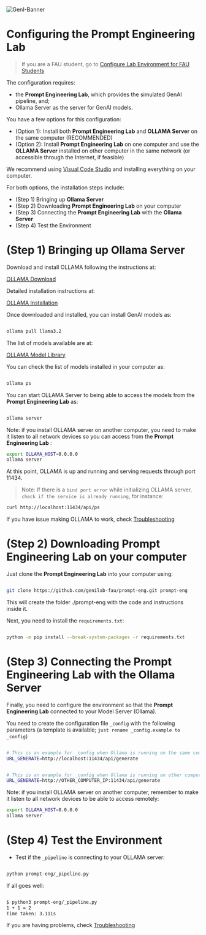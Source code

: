 ![GenI-Banner](https://github.com/genilab-fau/genial-fau.github.io/blob/8f1a2d3523f879e1082918c7bba19553cb6e7212/images/geni-lab-banner.png?raw=true)



# Configuring the Prompt Engineering Lab

> If you are a FAU student, go to 
> [Configure Lab Environment for FAU Students](https://github.com/genilab-fau/prompt-eng/CONFIG-FAU.md)
> 


The configuration requires:
* the **Prompt Engineering Lab**, which provides the simulated GenAI pipeline, and;
* Ollama Server as the server for GenAI models.

You have a few options for this configuration:

* (Option 1): Install both **Prompt Engineering Lab** and **OLLAMA Server** on the same computer (RECOMMENDED)
* (Option 2): Install **Prompt Engineering Lab** on one computer and use the **OLLAMA Server** installed on other computer in the same network (or accessible through the Internet, if feasible)


We recommend using [Visual Code Studio](https://code.visualstudio.com) and installing everything on your computer.

For both options, the installation steps include:
* (Step 1) Bringing up **Ollama Server**
* (Step 2) Downloading **Prompt Engineering Lab** on your computer
* (Step 3) Connecting the **Prompt Engineering Lab** with the **Ollama Server**
* (Step 4) Test the Environment



# (Step 1) Bringing up Ollama Server

Download and install OLLAMA following the instructions at:

[OLLAMA Download](https://ollama.com/download)

Detailed installation instructions at:

[OLLAMA Installation](https://github.com/ollama/ollama)

Once downloaded and installed, you can install GenAI models as:

```bash

ollama pull llama3.2

```

The list of models available are at:

[OLLAMA Model Library](https://ollama.com/library)

You can check the list of models installed in your computer as:


```bash

ollama ps

```

You can start OLLAMA Server to being able to access the models from the **Prompt Engineering Lab** as:

```bash

ollama server

```

Note: if you install OLLAMA server on another computer, you need to make it listen to all network devices so you can access from the **Prompt Engineering Lab** :


```bash
export OLLAMA_HOST=0.0.0.0
ollama server
```


At this point, OLLAMA is up and running and serving requests through port 11434.

> Note: If there is a `bind port error`  while initializing OLLAMA server, `check if the service is already running`, for instance:


```bash 
curl http://localhost:11434/api/ps
```


If you have issue making OLLAMA to work, check [Troubleshooting ](https://github.com/genilab-fau/prompt-eng/TROUBLESHOOTING.md)




# (Step 2) Downloading **Prompt Engineering Lab** on your computer


Just clone the **Prompt Engineering Lab** into your computer using:

```bash

git clone https://github.com/genilab-fau/prompt-eng.git prompt-eng

```

This will create the folder ./prompt-eng with the code and instructions inside it.

Next, you need to install the `requirements.txt`:

```bash

python -m pip install --break-system-packages -r requirements.txt

```

# (Step 3) Connecting the **Prompt Engineering Lab** with the **Ollama Server**


Finally, you need to configure the environment so that the **Prompt Engineering Lab** connected to your Model Server (Ollama).

You need to create the configuration file `_config` with the following parameters (a template is available; `just rename _config.example to _config`)


```bash

# This is an example for _config when Ollama is running on the same computer
URL_GENERATE=http://localhost:11434/api/generate

```

```bash

# This is an example for _config when Ollama is running on other computer
URL_GENERATE=http://OTHER_COMPUTER_IP:11434/api/generate

```

Note: if you install OLLAMA server on another computer, remember to make it listen to all network devices to be able to access remotely:

```bash
export OLLAMA_HOST=0.0.0.0
ollama server
```

# (Step 4) Test the Environment


* Test if the `_pipeline` is connecting to your OLLAMA server:

```bash

python prompt-eng/_pipeline.py

```


If all goes well:


```bash

$ python3 prompt-eng/_pipeline.py
1 + 1 = 2
Time taken: 3.111s

```

If you are having problems, check [Troubleshooting ](https://github.com/genilab-fau/prompt-eng/TROUBLESHOOTING.md)

